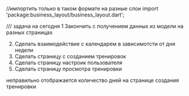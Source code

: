 //импортить только в таком формате на разные слои
import 'package:business_layout/business_layout.dart'; 



/// задача на сегодня 1 Закончить с получением данных из модели на разных страницах

2. Сделать взаимодействие с календарем в зависимотсти от дня недели
3. Сделать страницу с созданием тренировок 
4. Сделать страницу настроик пользователя
5. Сделать страницу просмотра тренировки 


неправильно отображается количество дней на странице создания тренировки 